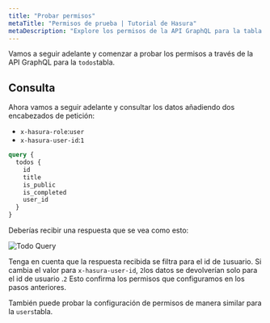 ```yaml
---
title: "Probar permisos"
metaTitle: "Permisos de prueba | Tutorial de Hasura"
metaDescription: "Explore los permisos de la API GraphQL para la tabla todos y vea cómo se restringe el acceso a los datos"
---
```


Vamos a seguir adelante y comenzar a probar los permisos a través de la API GraphQL para la `todos`tabla.

## Consulta

Ahora vamos a seguir adelante y consultar los datos añadiendo dos encabezados de petición:

- `x-hasura-role`:`user`
- `x-hasura-user-id`:`1`

```graphql
query {
  todos {
    id
    title
    is_public
    is_completed
    user_id
  }
}
```

Deberías recibir una respuesta que se vea como esto:

![Todo Query](https://graphql-engine-cdn.hasura.io/learn-hasura/assets/graphql-hasura/todos-permission-testing.png)

Tenga en cuenta que la respuesta recibida se filtra para el id de `1`usuario. Si cambia el valor para `x-hasura-user-id`, `2`los datos se devolverían solo para el id de usuario .`2` Esto confirma los permisos que configuramos en los pasos anteriores.

También puede probar la configuración de permisos de manera similar para la `users`tabla.
